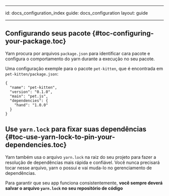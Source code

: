 * * *

id: docs_configuration_index guide: docs_configuration layout: guide

* * *

<!-- [TODO: Rewrite and accommodate for other configuration files] -->

## Configurando seus pacote [](#toc-configuring-your-package){#toc-configuring-your-package.toc}

Yarn procura por arquivos `package.json` para identificar cara pacote e configura o comportamento do yarn durante a execução no seu pacote.

Uma configuração exemple para o pacote `pet-kitten`, que é encontrada em `pet-kitten/package.json`:

    {
      "name": "pet-kitten",
      "version": "0.1.0",
      "main": "pet.js",
      "dependencies": {
        "hand": "1.0.0"
      }
    }
    

## Use `yarn.lock` para fixar suas dependências [](#toc-use-yarn-lock-to-pin-your-dependencies){#toc-use-yarn-lock-to-pin-your-dependencies.toc}

Yarn também usa o arquivo `yarn.lock` na raiz do seu projeto para fazer a resolução de dependências mais rápida e confiável. Você nunca precisará tocar nesse arquivo, yarn o possui e vai muda-lo no gerenciamento de dependências.

Para garantir que seu app funciona consistentemente, **você sempre deverá salvar o arquivo `yarn.lock` no seu repositório de código**
